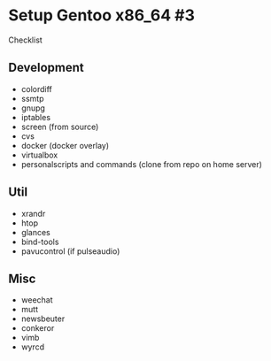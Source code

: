 # Setup Gentoo x86_64 \#3

Checklist

## Development

* colordiff
* ssmtp
* gnupg
* iptables
* screen (from source)
* cvs
* docker (docker overlay)
* virtualbox
* personalscripts and commands (clone from repo on home server)


## Util

* xrandr
* htop
* glances
* bind-tools
* pavucontrol (if pulseaudio)


## Misc

* weechat
* mutt
* newsbeuter
* conkeror
* vimb
* wyrcd

